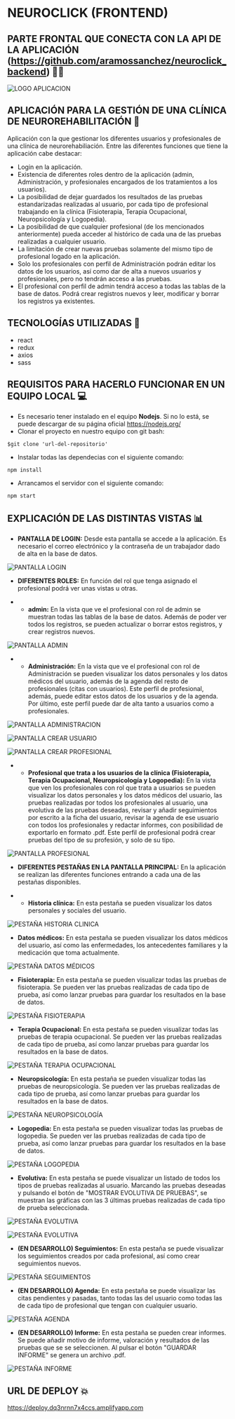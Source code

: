 # NEUROCLICK (FRONTEND)

## PARTE FRONTAL QUE CONECTA CON LA API DE LA APLICACIÓN (https://github.com/aramossanchez/neuroclick_backend) 🤜🤛

![LOGO APLICACION](src/img/screenshot/logo-login.png)

## APLICACIÓN PARA LA GESTIÓN DE UNA CLÍNICA DE NEUROREHABILITACIÓN 🧠

Aplicación con la que gestionar los diferentes usuarios y profesionales de una clínica de neurorehabiliación.
Entre las diferentes funciones que tiene la aplicación cabe destacar:
* Login en la aplicación.
* Existencia de diferentes roles dentro de la aplicación (admin, Administración, y profesionales encargados de los tratamientos a los usuarios).
* La posibilidad de dejar guardados los resultados de las pruebas estandarizadas realizadas al usuario, por cada tipo de profesional trabajando en la clínica (Fisioterapia, Terapia Ocupacional, Neuropsicología y Logopedia).
* La posibilidad de que cualquier profesional (de los mencionados anteriormente) pueda acceder al histórico de cada una de las pruebas realizadas a cualquier usuario.
* La limitación de crear nuevas pruebas solamente del mismo tipo de profesional logado en la aplicación.
* Solo los profesionales con perfil de Administración podrán editar los datos de los usuarios, así como dar de alta a nuevos usuarios y profesionales, pero no tendrán acceso a las pruebas.
* El profesional con perfil de admin tendrá acceso a todas las tablas de la base de datos. Podrá crear registros nuevos y leer, modificar y borrar los registros ya existentes.

## TECNOLOGÍAS UTILIZADAS 🔨
* react
* redux
* axios
* sass

## REQUISITOS PARA HACERLO FUNCIONAR EN UN EQUIPO LOCAL 💻
* Es necesario tener instalado en el equipo **Nodejs**. Si no lo está, se puede descargar de su página oficial https://nodejs.org/
* Clonar el proyecto en nuestro equipo con git bash:
```
$git clone 'url-del-repositorio'
```
* Instalar todas las dependecias con el siguiente comando:
```
npm install
```
* Arrancamos el servidor con el siguiente comando:
```
npm start
```

## EXPLICACIÓN DE LAS DISTINTAS VISTAS 📊

* **PANTALLA DE LOGIN:** Desde esta pantalla se accede a la aplicación. Es necesario el correo electrónico y la contraseña de un trabajador dado de alta en la base de datos.

![PANTALLA LOGIN](src/img/screenshot/login.jpg)

* **DIFERENTES ROLES:** En función del rol que tenga asignado el profesional podrá ver unas vistas u otras.

* * **admin:** En la vista que ve el profesional con rol de admin se muestran todas las tablas de la base de datos. Además de poder ver todos los registros, se pueden actualizar o borrar estos registros, y crear registros nuevos.

![PANTALLA ADMIN](src/img/screenshot/admin.jpg)

* * **Administración:** En la vista que ve el profesional con rol de Administración se pueden visualizar los datos personales y los datos médicos del usuario, además de la agenda del resto de profesionales (citas con usuarios). Este perfil de profesional, además, puede editar estos datos de los usuarios y de la agenda. Por último, este perfil puede dar de alta tanto a usuarios como a profesionales.

![PANTALLA ADMINISTRACION](src/img/screenshot/administracion.jpg)

![PANTALLA CREAR USUARIO](src/img/screenshot/crear_usuario.jpg)

![PANTALLA CREAR PROFESIONAL](src/img/screenshot/crear_profesional.jpg)

* * **Profesional que trata a los usuarios de la clínica (Fisioterapia, Terapia Ocupacional, Neuropsicología y Logopedia):** En la vista que ven los profesionales con rol que trata a usuarios se pueden visualizar los datos personales y los datos médicos del usuario, las pruebas realizadas por todos los profesionales al usuario, una evolutiva de las pruebas deseadas, revisar y añadir seguimientos por escrito a la ficha del usuario, revisar la agenda de ese usuario con todos los profesionales y redactar informes, con posibilidad de exportarlo en formato .pdf. Este perfil de profesional podrá crear pruebas del tipo de su profesión, y solo de su tipo.

![PANTALLA PROFESIONAL](src/img/screenshot/profesional.jpg)

* **DIFERENTES PESTAÑAS EN LA PANTALLA PRINCIPAL:** En la aplicación se realizan las diferentes funciones entrando a cada una de las pestañas disponibles.

* * **Historia clínica:** En esta pestaña se pueden visualizar los datos personales y sociales del usuario.

![PESTAÑA HISTORIA CLINICA](src/img/screenshot/historia_clinica.jpg)

* **Datos médicos:** En esta pestaña se pueden visualizar los datos médicos del usuario, así como las enfermedades, los antecedentes familiares y la medicación que toma actualmente.

![PESTAÑA DATOS MÉDICOS](src/img/screenshot/datos_medicos.jpg)

* **Fisioterapia:** En esta pestaña se pueden visualizar todas las pruebas de fisioterapia. Se pueden ver las pruebas realizadas de cada tipo de prueba, así como lanzar pruebas para guardar los resultados en la base de datos.

![PESTAÑA FISIOTERAPIA](src/img/screenshot/fisioterapia.jpg)

* **Terapia Ocupacional:** En esta pestaña se pueden visualizar todas las pruebas de terapia ocupacional. Se pueden ver las pruebas realizadas de cada tipo de prueba, así como lanzar pruebas para guardar los resultados en la base de datos.

![PESTAÑA TERAPIA OCUPACIONAL](src/img/screenshot/terapia_ocupacional.jpg)

* **Neuropsicología:** En esta pestaña se pueden visualizar todas las pruebas de neuropsicología. Se pueden ver las pruebas realizadas de cada tipo de prueba, así como lanzar pruebas para guardar los resultados en la base de datos.

![PESTAÑA NEUROPSICOLOGÍA](src/img/screenshot/neuropsicologia.jpg)

* **Logopedia:** En esta pestaña se pueden visualizar todas las pruebas de logopedia. Se pueden ver las pruebas realizadas de cada tipo de prueba, así como lanzar pruebas para guardar los resultados en la base de datos.

![PESTAÑA LOGOPEDIA](src/img/screenshot/logopedia.jpg)

* **Evolutiva:** En esta pestaña se puede visualizar un listado de todos los tipos de pruebas realizadas al usuario. Marcando las pruebas deseadas y pulsando el botón de "MOSTRAR EVOLUTIVA DE PRUEBAS", se muestran las gráficas con las 3 últimas pruebas realizadas de cada tipo de prueba seleccionada.

![PESTAÑA EVOLUTIVA](src/img/screenshot/evolutiva_pruebas.jpg)

![PESTAÑA EVOLUTIVA](src/img/screenshot/evolutiva_graficas.jpg)

* **(EN DESARROLLO) Seguimientos:** En esta pestaña se puede visualizar los seguimientos creados por cada profesional, así como crear seguimientos nuevos.

![PESTAÑA SEGUIMIENTOS](src/img/screenshot/seguimientos.jpg)

* **(EN DESARROLLO) Agenda:** En esta pestaña se puede visualizar las citas pendientes y pasadas, tanto todas las del usuario como todas las de cada tipo de profesional que tengan con cualquier usuario.

![PESTAÑA AGENDA](src/img/screenshot/agenda.jpg)

* **(EN DESARROLLO) Informe:** En esta pestaña se pueden crear informes. Se puede añadir motivo de informe, valoración y resultados de las pruebas que se se seleccionen. Al pulsar el botón "GUARDAR INFORME" se genera un archivo .pdf.

![PESTAÑA INFORME](src/img/screenshot/informe.jpg)

## URL DE DEPLOY 💥
https://deploy.dq3nrnn7x4ccs.amplifyapp.com